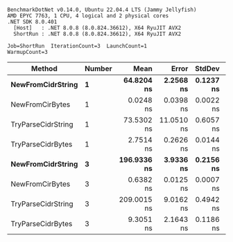 ```

BenchmarkDotNet v0.14.0, Ubuntu 22.04.4 LTS (Jammy Jellyfish)
AMD EPYC 7763, 1 CPU, 4 logical and 2 physical cores
.NET SDK 8.0.401
  [Host]   : .NET 8.0.8 (8.0.824.36612), X64 RyuJIT AVX2
  ShortRun : .NET 8.0.8 (8.0.824.36612), X64 RyuJIT AVX2

Job=ShortRun  IterationCount=3  LaunchCount=1  
WarmupCount=3  

```
| Method             | Number | Mean        | Error      | StdDev    | Min         | Max         | Allocated |
|------------------- |------- |------------:|-----------:|----------:|------------:|------------:|----------:|
| **NewFromCidrString**  | **1**      |  **64.8204 ns** |  **2.2568 ns** | **0.1237 ns** |  **64.6825 ns** |  **64.9216 ns** |         **-** |
| NewFromCirBytes    | 1      |   0.0248 ns |  0.0398 ns | 0.0022 ns |   0.0227 ns |   0.0270 ns |         - |
| TryParseCidrString | 1      |  73.5302 ns | 11.0510 ns | 0.6057 ns |  72.8702 ns |  74.0607 ns |         - |
| TryParseCidrBytes  | 1      |   2.7514 ns |  0.2626 ns | 0.0144 ns |   2.7427 ns |   2.7680 ns |         - |
| **NewFromCidrString**  | **3**      | **196.9336 ns** |  **3.9336 ns** | **0.2156 ns** | **196.7490 ns** | **197.1706 ns** |         **-** |
| NewFromCirBytes    | 3      |   0.6382 ns |  0.0125 ns | 0.0007 ns |   0.6374 ns |   0.6387 ns |         - |
| TryParseCidrString | 3      | 209.0015 ns |  9.0162 ns | 0.4942 ns | 208.5931 ns | 209.5509 ns |         - |
| TryParseCidrBytes  | 3      |   9.3051 ns |  2.1643 ns | 0.1186 ns |   9.1779 ns |   9.4127 ns |         - |
